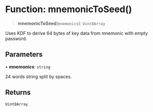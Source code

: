 # Function: mnemonicToSeed()

> **mnemonicToSeed**(`mnemonics`): `Uint8Array`

Uses KDF to derive 64 bytes of key data from mnemonic with empty password.

## Parameters

• **mnemonics**: `string`

24 words string split by spaces.

## Returns

`Uint8Array`
